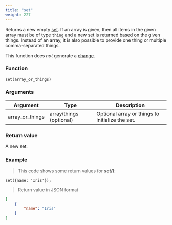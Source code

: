 ```yaml
---
title: "set"
weight: 227
---
```


Returns a new empty [set](../../data-types/set). If an array is given, then all items in the
given array must be of type `thing` and a new set is returned based on the
given things. Instead of an array, it is also possible to provide one thing or multiple comma-separated things.

This function does *not* generate a [change](../../overview/changes).

### Function

`set(array_or_things)`

### Arguments

Argument | Type | Description
-------- | ---- | -----------
array_or_things | array/things (optional) | Optional array or things to initialize the set.

### Return value

A new set.

### Example

> This code shows some return values for ***set()***:

```thingsdb,json_response
set({name: 'Iris'});
```

> Return value in JSON format

```json
[
    {
        "name": "Iris"
    }
]
```
